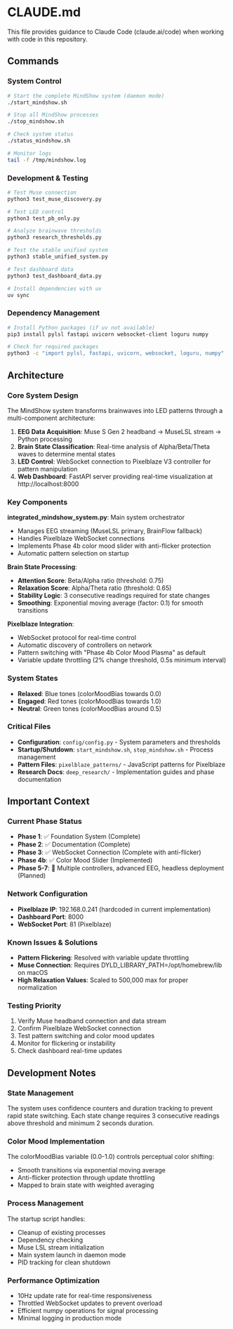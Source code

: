 # CLAUDE.md

This file provides guidance to Claude Code (claude.ai/code) when working with code in this repository.

## Commands

### System Control
```bash
# Start the complete MindShow system (daemon mode)
./start_mindshow.sh

# Stop all MindShow processes
./stop_mindshow.sh

# Check system status
./status_mindshow.sh

# Monitor logs
tail -f /tmp/mindshow.log
```

### Development & Testing
```bash
# Test Muse connection
python3 test_muse_discovery.py

# Test LED control
python3 test_pb_only.py

# Analyze brainwave thresholds
python3 research_thresholds.py

# Test the stable unified system
python3 stable_unified_system.py

# Test dashboard data
python3 test_dashboard_data.py

# Install dependencies with uv
uv sync
```

### Dependency Management
```bash
# Install Python packages (if uv not available)
pip3 install pylsl fastapi uvicorn websocket-client loguru numpy

# Check for required packages
python3 -c "import pylsl, fastapi, uvicorn, websocket, loguru, numpy"
```

## Architecture

### Core System Design
The MindShow system transforms brainwaves into LED patterns through a multi-component architecture:

1. **EEG Data Acquisition**: Muse S Gen 2 headband → MuseLSL stream → Python processing
2. **Brain State Classification**: Real-time analysis of Alpha/Beta/Theta waves to determine mental states
3. **LED Control**: WebSocket connection to Pixelblaze V3 controller for pattern manipulation
4. **Web Dashboard**: FastAPI server providing real-time visualization at http://localhost:8000

### Key Components

**integrated_mindshow_system.py**: Main system orchestrator
- Manages EEG streaming (MuseLSL primary, BrainFlow fallback)
- Handles Pixelblaze WebSocket connections
- Implements Phase 4b color mood slider with anti-flicker protection
- Automatic pattern selection on startup

**Brain State Processing**:
- **Attention Score**: Beta/Alpha ratio (threshold: 0.75)
- **Relaxation Score**: Alpha/Theta ratio (threshold: 0.65)
- **Stability Logic**: 3 consecutive readings required for state changes
- **Smoothing**: Exponential moving average (factor: 0.1) for smooth transitions

**Pixelblaze Integration**:
- WebSocket protocol for real-time control
- Automatic discovery of controllers on network
- Pattern switching with "Phase 4b Color Mood Plasma" as default
- Variable update throttling (2% change threshold, 0.5s minimum interval)

### System States
- **Relaxed**: Blue tones (colorMoodBias towards 0.0)
- **Engaged**: Red tones (colorMoodBias towards 1.0)  
- **Neutral**: Green tones (colorMoodBias around 0.5)

### Critical Files
- **Configuration**: `config/config.py` - System parameters and thresholds
- **Startup/Shutdown**: `start_mindshow.sh`, `stop_mindshow.sh` - Process management
- **Pattern Files**: `pixelblaze_patterns/` - JavaScript patterns for Pixelblaze
- **Research Docs**: `deep_research/` - Implementation guides and phase documentation

## Important Context

### Current Phase Status
- **Phase 1**: ✅ Foundation System (Complete)
- **Phase 2**: ✅ Documentation (Complete)
- **Phase 3**: ✅ WebSocket Connection (Complete with anti-flicker)
- **Phase 4b**: ✅ Color Mood Slider (Implemented)
- **Phase 5-7**: 🔄 Multiple controllers, advanced EEG, headless deployment (Planned)

### Network Configuration
- **Pixelblaze IP**: 192.168.0.241 (hardcoded in current implementation)
- **Dashboard Port**: 8000
- **WebSocket Port**: 81 (Pixelblaze)

### Known Issues & Solutions
- **Pattern Flickering**: Resolved with variable update throttling
- **Muse Connection**: Requires DYLD_LIBRARY_PATH=/opt/homebrew/lib on macOS
- **High Relaxation Values**: Scaled to 500,000 max for proper normalization

### Testing Priority
1. Verify Muse headband connection and data stream
2. Confirm Pixelblaze WebSocket connection
3. Test pattern switching and color mood updates
4. Monitor for flickering or instability
5. Check dashboard real-time updates

## Development Notes

### State Management
The system uses confidence counters and duration tracking to prevent rapid state switching. Each state change requires 3 consecutive readings above threshold and minimum 2 seconds duration.

### Color Mood Implementation
The colorMoodBias variable (0.0-1.0) controls perceptual color shifting:
- Smooth transitions via exponential moving average
- Anti-flicker protection through update throttling
- Mapped to brain state with weighted averaging

### Process Management
The startup script handles:
- Cleanup of existing processes
- Dependency checking
- Muse LSL stream initialization
- Main system launch in daemon mode
- PID tracking for clean shutdown

### Performance Optimization
- 10Hz update rate for real-time responsiveness
- Throttled WebSocket updates to prevent overload
- Efficient numpy operations for signal processing
- Minimal logging in production mode